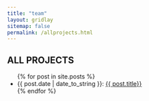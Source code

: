 ```yaml
---
title: "team"
layout: gridlay
sitemap: false
permalink: /allprojects.html
---
```


## ALL PROJECTS



<ul>
{% for post in site.posts %}
    <div class="jumbotron">
        <li>{{ post.date | date_to_string }}: <a href="{{ site.url }}{{ site.baseurl }}{{ post.url }}">{{ post.title}}</a></li>
    </div>
{% endfor %}
</ul>


